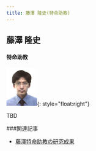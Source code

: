 ```yaml
---
title: 藤澤 隆史(特命助教)
---
```


## 藤澤 隆史 

#### 特命助教

![藤澤隆史](/images/fujisawa.png){: style="float:right"}

TBD

###関連記事

* [藤澤特命助教の研究成果](/resources/fujisawa_articles.pdf)
